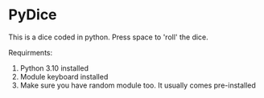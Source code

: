 # PyDice
This is a dice coded in python. Press space to 'roll' the dice.

Requirments:

1) Python 3.10 installed
2) Module keyboard installed
3) Make sure you have random module too. It usually comes pre-installed

